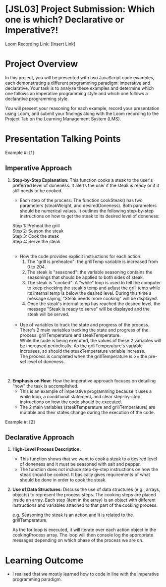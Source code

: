 # [JSL03] Project Submission: Which one is which? Declarative or Imperative?!

Loom Recording Link: [Insert Link]

# Project Overview

In this project, you will be presented with two JavaScript code examples, each demonstrating a different programming paradigm: imperative and declarative. Your task is to analyse these examples and determine which one follows an imperative programming style and which one follows a declarative programming style. 

You will present your reasoning for each example, record your presentation using Loom, and submit your findings along with the Loom recording to the Project Tab on the Learning Management System (LMS).


# Presentation Talking Points

Example #: [1]

## Imperative Approach 
1. **Step-by-Step Explanation:** 
This function cooks a steak to the user's preferred level of doneness. It alerts the user if the steak is ready or if it still needs to be cooked. 
   
   - Each step of the process:
   The function cookSteak() has two parameters (steakWeight, and desiredDoneness). Both parameters should be numerical values. It outlines the following step-by-step instructions on how to get the steak to its desired level of doneness: 

    Step 1: Preheat the grill <br>
    Step 2: Season the steak <br>
    Step 3: Cook the steak <br>
    Step 4: Serve the steak <br>
    <br>
    
   - How the code provides explicit instructions for each action:
       1. The "grill is preheated": the grillTemp variable is increased from 0 to 204.
       2. The steak is "seasoned": the variable seasoning contains the seasonings that should be applied to both sides of steak.  
       3. The steak is "cooked": A "while" loop is used to tell the computer to keep checking the steak's temp and adjust the grill temp while its internal temp is below the desired level. During this time a message saying, "Steak needs more cooking" will be displayed.
       4. Once the steak's internal temp has reached the desired level, the message "Steak is ready to serve" will be displayed and the steak will be served.  
   <br>
   
   - Use of variables to track the state and progress of the process. <br>
   There's 2 main variables tracking the state and progress of the process: grillTemperature and steakTemperature. <br>
   While the code is being executed, the values of these 2 variables will be increased periodically. As the grillTemperature's variable increases, so should the steakTemperature variable increase. <br>
   The process is completed when the grillTemperature is >= the pre-set level of doneness. <br>
<br>

2. **Emphasis on How:** How the imperative approach focuses on detailing "how" the task is accomplished.
   - This is an example of imperative programming because it uses a while loop, a conditional statement, and clear step-by-step instructions on how the code should be executed.  
   - The 2 main variables (steakTemperature and grillTemperature) are mutable and their states change during the execution of the code. 
   


Example #: [2]

## Declarative Approach 
1. **High-Level Process Description:** 
   - This function shows that we want to cook a steak to a desired level of doneness and it must be seasoned with salt and pepper. 
   - The function does not include step-by-step instructions on how the steak should be cooked. It basically gives requirements of what should  be done in order to cook the steak.  
   
2. **Use of Data Structures:** Discuss the use of data structures (e.g., arrays, objects) to represent the process steps.
    The cooking steps are placed inside an array. Each step (item in the array) is an object with different instructions and variables attached to that part of the cooking process.

    e.g. Seasoning the steak is an action and it is related to the grillTemperature. 

    As the for loop is executed, it will iterate over each action object in the cookingProcess array. The loop will then console log the appropriate messages depending on which phase of the process we are on. 

# Learning Outcome 
- I realised that we mostly learned how to code in line with the imperative programming paradigm. 
